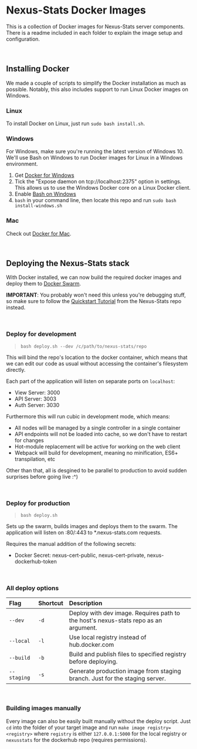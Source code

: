 # Nexus-Stats Docker Images
This is a collection of Docker images for Nexus-Stats server components.
There is a readme included in each folder to explain the image setup and
configuration.


<br>


## Installing Docker
We made a couple of scripts to simplify the Docker installation as much as
possible. Notably, this also includes support to run Linux Docker images on
Windows.

### Linux
To install Docker on Linux, just run `sudo bash install.sh`.

### Windows
For Windows, make sure you're running the latest version of Windows 10. We'll
use Bash on Windows to run Docker images for Linux in a Windows environment.
1. Get [Docker for Windows](https://www.docker.com/docker-windows)
2. Tick the "Expose daemon on tcp://localhost:2375" option in settings.
This allows us to use the Windows Docker core on a Linux Docker client.
3. Enable [Bash on Windows](https://msdn.microsoft.com/en-us/commandline/wsl/install-win10)
4. `bash` in your command line, then locate this repo and run
`sudo bash install-windows.sh`

### Mac
Check out [Docker for Mac](https://docs.docker.com/docker-for-mac/install/).


<br>


## Deploying the Nexus-Stats stack
With Docker installed, we can now build the required docker images and
deploy them to [Docker Swarm](https://docs.docker.com/engine/swarm/key-concepts/).

**IMPORTANT**: You probably won't need this unless you're debugging stuff, so make
sure to follow the [Quickstart Tutorial](https://github.com/nexus-devs/nexus-stats#quickstart)
from the Nexus-Stats repo instead.

<br>

### Deploy for development
>`bash deploy.sh --dev /c/path/to/nexus-stats/repo`

This will bind the repo's location to the docker container, which means that we
can edit our code as usual without accessing the container's filesystem directly.
<br>

Each part of the application will listen on separate ports on `localhost`:
- View Server: 3000
- API Server: 3003
- Auth Server: 3030

Furthermore this will run cubic in development mode, which means:
- All nodes will be managed by a single controller in a single container
- API endpoints will not be loaded into cache, so we don't have to restart for
changes
- Hot-module replacement will be active for working on the web client
- Webpack will build for development, meaning no minification, ES6+
transpilation, etc

Other than that, all is desgined to be parallel to production to avoid sudden
surprises before going live :^)

<br>

### Deploy for production
>`bash deploy.sh`

Sets up the swarm, builds images and deploys them to the swarm.
The application will listen on :80/:443 to \*.nexus-stats.com requests. <br>

Requires the manual addition of the following secrets:
- Docker Secret: nexus-cert-public, nexus-cert-private, nexus-dockerhub-token

<br>

### All deploy options
| Flag        | Shortcut       | Description   |
|:------------- |:------------- |:------------- |
| `--dev`   | `-d` | Deploy with dev image. Requires path to the host's nexus-stats repo as an argument. |
| `--local` | `-l` | Use local registry instead of hub.docker.com |
| `--build` | `-b` | Build and publish files to specified registry before deploying. |
| `--staging` | `-s` | Generate production image from staging branch. Just for the staging server. |

<br>

### Building images manually
Every image can also be easily built manually without the deploy script. Just
`cd` into the folder of your target image and run `make image registry=<registry>`
where `registry` is either `127.0.0.1:5000` for the local registry or `nexusstats`
for the dockerhub repo (requires permissions).
